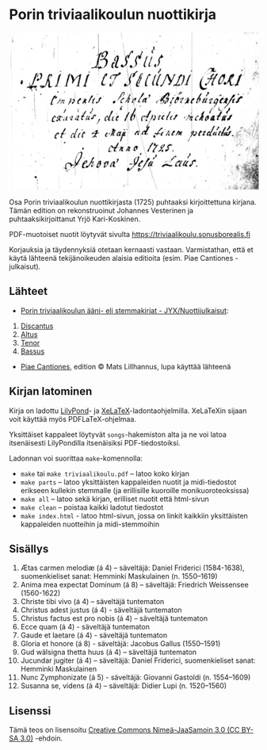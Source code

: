 # Porin triviaalikoulun nuottikirja

![Bassus-stemmakirjan avaussivu](facsimile/bassus.jpg)

Osa Porin triviaalikoulun nuottikirjasta (1725) puhtaaksi kirjoittettuna kirjana. Tämän edition on rekonstruoinut Johannes Vesterinen ja puhtaaksikirjoittanut Yrjö Kari-Koskinen.

PDF-muotoiset nuotit löytyvät sivulta https://triviaalikoulu.sonusborealis.fi

Korjauksia ja täydennyksiä otetaan kernaasti vastaan. Varmistathan, että et käytä lähteenä tekijänoikeuden alaisia editioita (esim. Piae Cantiones -julkaisut).

## Lähteet

- [Porin triviaalikoulun ääni- eli stemmakirjat - JYX/Nuottijulkaisut](https://jyx.jyu.fi/handle/123456789/19464):
 1. [Discantus](https://jyx.jyu.fi/dspace/handle/123456789/18957)
 2. [Altus](https://jyx.jyu.fi/dspace/handle/123456789/18955)
 3. [Tenor](https://jyx.jyu.fi/dspace/handle/123456789/18958)
 4. [Bassus](https://jyx.jyu.fi/dspace/handle/123456789/18956)
- [Piae Cantiones](http://www.lillhannus.net/piae-cantiones/), edition © Mats Lillhannus, lupa käyttää lähteenä


## Kirjan latominen

Kirja on ladottu [LilyPond](http://lilypond.org/)- ja [XeLaTeX](http://xetex.sourceforge.net/)-ladontaohjelmilla. XeLaTeXin sijaan voit käyttää myös PDFLaTeX-ohjelmaa.

Yksittäiset kappaleet löytyvät `songs`-hakemiston alta ja ne voi latoa itsenäisesti LilyPondilla itsenäisiksi PDF-tiedostoiksi.

Ladonnan voi suorittaa `make`-komennolla:
* `make` tai `make triviaalikoulu.pdf` – latoo koko kirjan
* `make parts` – latoo yksittäisten kappaleiden nuotit ja midi-tiedostot erikseen kullekin stemmalle (ja erillisille kuoroille monikuoroteoksissa)
* `make all` – latoo sekä kirjan, erilliset nuotit että html-sivun
* `make clean` – poistaa kaikki ladotut tiedostot
* `make index.html` - latoo html-sivun, jossa on linkit kaikkiin yksittäisten kappaleiden nuotteihin ja midi-stemmoihin

## Sisällys

1. Ætas carmen melodiæ (á 4) – säveltäjä: Daniel Friderici (1584-1638), suomenkieliset sanat: Hemminki Maskulainen (n. 1550–1619)
1. Anima mea expectat Dominum (á 8) – säveltäjä: Friedrich Weissensee (1560-1622)
2. Christe tibi vivo (á 4) – säveltäjä tuntematon
3. Christus adest justus (á 4) - säveltäjä tuntematon
4. Christus factus est pro nobis (á 4) – säveltäjä tuntematon
4. Ecce quam (á 4) - säveltäjä tuntematon
5. Gaude et laetare (á 4) - säveltäjä tuntematon
6. Gloria et honore (á 8) - säveltäjä: Jacobus Gallus (1550–1591)
7. Gud wälsigna thetta huus (á 4) – säveltäjä tuntematon
8. Jucundar jugiter (á 4) – säveltäjä: Daniel Friderici, suomenkieliset sanat: Hemminki Maskulainen
9. Nunc Zymphonizate (á 5) - säveltäjä: Giovanni Gastoldi (n. 1554–1609)
10. Susanna se, videns (á 4) – säveltäjä: Didier Lupi (n. 1520–1560)

## Lisenssi

Tämä teos on lisensoitu [Creative Commons Nimeä-JaaSamoin 3.0 (CC BY-SA 3.0)](https://creativecommons.org/licenses/by-sa/3.0/deed.fi) -ehdoin.
